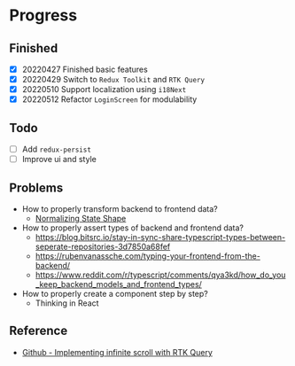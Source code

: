 # Progress

## Finished

- [x] 20220427 Finished basic features
- [x] 20220429 Switch to `Redux Toolkit` and `RTK Query`
- [x] 20220510 Support localization using `i18Next`
- [x] 20220512 Refactor `LoginScreen` for modulability

## Todo

- [ ] Add `redux-persist`
- [ ] Improve ui and style

## Problems

- How to properly transform backend to frontend data?
  - [Normalizing State Shape](https://redux.js.org/usage/structuring-reducers/normalizing-state-shape)
- How to properly assert types of backend and frontend data?
  - https://blog.bitsrc.io/stay-in-sync-share-typescript-types-between-seperate-repositories-3d7850a68fef
  - https://rubenvanassche.com/typing-your-frontend-from-the-backend/
  - https://www.reddit.com/r/typescript/comments/qya3kd/how_do_you_keep_backend_models_and_frontend_types/
- How to properly create a component step by step?
  - Thinking in React

## Reference

- [Github - Implementing infinite scroll with RTK Query](https://github.com/reduxjs/redux-toolkit/discussions/1163)
